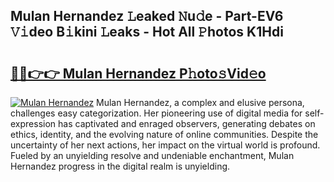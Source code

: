 ## Mulan Hernandez 𝙻eaked 𝙽u𝚍e - Part-EV6 𝚅𝚒deo B𝚒kini 𝙻eaks - Hot All 𝙿hotos K1Hdi

# <h2><a href="http://ld0827g.urlbe.top/?page=Mulan+Hernandez">🔗🔗👉👉 Mulan Hernandez P𝚑oto𝚜Vid𝚎o</a></h2>

[![Mulan Hernandez](https://i.imgur.com/eBuTRDB.gif)](http://ld0827g.urlbe.top/?page=Mulan+Hernandez)
Mulan Hernandez, a complex and elusive persona, challenges easy categorization. Her pioneering use of digital media for self-expression has captivated and enraged observers, generating debates on ethics, identity, and the evolving nature of online communities. Despite the uncertainty of her next actions, her impact on the virtual world is profound. Fueled by an unyielding resolve and undeniable enchantment, Mulan Hernandez progress in the digital realm is unyielding.
